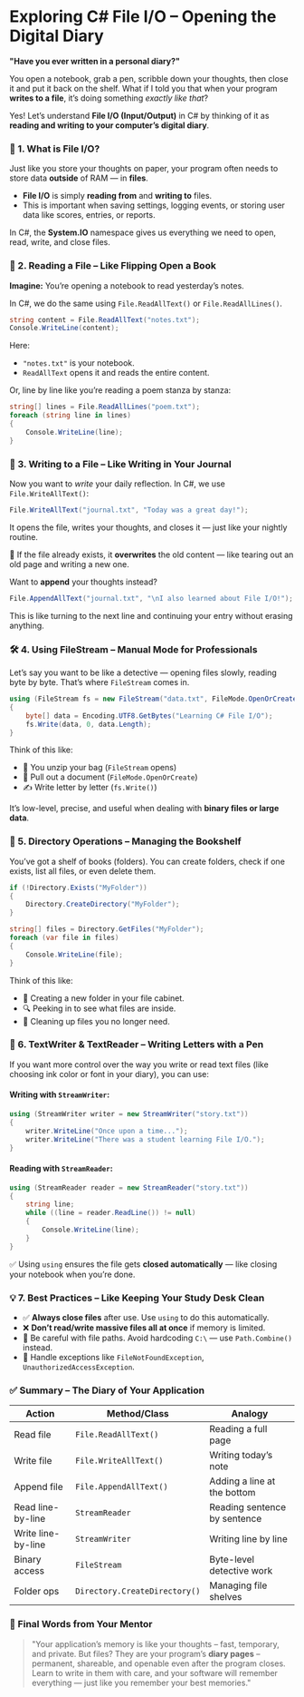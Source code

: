 
#  **Exploring C# File I/O – Opening the Digital Diary**


**"Have you ever written in a personal diary?"**

You open a notebook, grab a pen, scribble down your thoughts, then close it and put it back on the shelf.
What if I told you that when your program **writes to a file**, it’s doing something *exactly like that*?

Yes! Let’s understand **File I/O (Input/Output)** in C# by thinking of it as **reading and writing to your computer’s digital diary**.

### 📘 1. **What is File I/O?**

Just like you store your thoughts on paper, your program often needs to store data **outside** of RAM — in **files**.

* **File I/O** is simply **reading from** and **writing to** files.
* This is important when saving settings, logging events, or storing user data like scores, entries, or reports.

In C#, the **System.IO** namespace gives us everything we need to open, read, write, and close files.

### 🧾 2. **Reading a File – Like Flipping Open a Book**

**Imagine:** You’re opening a notebook to read yesterday’s notes.

In C#, we do the same using `File.ReadAllText()` or `File.ReadAllLines()`.

```csharp
string content = File.ReadAllText("notes.txt");
Console.WriteLine(content);
```

Here:

* `"notes.txt"` is your notebook.
* `ReadAllText` opens it and reads the entire content.

Or, line by line like you’re reading a poem stanza by stanza:

```csharp
string[] lines = File.ReadAllLines("poem.txt");
foreach (string line in lines)
{
    Console.WriteLine(line);
}
```

### 📝 3. **Writing to a File – Like Writing in Your Journal**

Now you want to *write* your daily reflection. In C#, we use `File.WriteAllText()`:

```csharp
File.WriteAllText("journal.txt", "Today was a great day!");
```

It opens the file, writes your thoughts, and closes it — just like your nightly routine.

🔁 If the file already exists, it **overwrites** the old content — like tearing out an old page and writing a new one.

Want to **append** your thoughts instead?

```csharp
File.AppendAllText("journal.txt", "\nI also learned about File I/O!");
```

This is like turning to the next line and continuing your entry without erasing anything.


### 🛠️ 4. **Using FileStream – Manual Mode for Professionals**

Let’s say you want to be like a detective — opening files slowly, reading byte by byte.
That’s where `FileStream` comes in.

```csharp
using (FileStream fs = new FileStream("data.txt", FileMode.OpenOrCreate))
{
    byte[] data = Encoding.UTF8.GetBytes("Learning C# File I/O");
    fs.Write(data, 0, data.Length);
}
```

Think of this like:

* 🎒 You unzip your bag (`FileStream` opens)
* 📄 Pull out a document (`FileMode.OpenOrCreate`)
* ✍️ Write letter by letter (`fs.Write()`)

It’s low-level, precise, and useful when dealing with **binary files or large data**.


### 📂 5. **Directory Operations – Managing the Bookshelf**

You’ve got a shelf of books (folders). You can create folders, check if one exists, list all files, or even delete them.

```csharp
if (!Directory.Exists("MyFolder"))
{
    Directory.CreateDirectory("MyFolder");
}

string[] files = Directory.GetFiles("MyFolder");
foreach (var file in files)
{
    Console.WriteLine(file);
}
```

Think of this like:

* 📁 Creating a new folder in your file cabinet.
* 🔍 Peeking in to see what files are inside.
* 🧹 Cleaning up files you no longer need.


### 🧵 6. **TextWriter & TextReader – Writing Letters with a Pen**

If you want more control over the way you write or read text files (like choosing ink color or font in your diary), you can use:

#### Writing with `StreamWriter`:

```csharp
using (StreamWriter writer = new StreamWriter("story.txt"))
{
    writer.WriteLine("Once upon a time...");
    writer.WriteLine("There was a student learning File I/O.");
}
```

#### Reading with `StreamReader`:

```csharp
using (StreamReader reader = new StreamReader("story.txt"))
{
    string line;
    while ((line = reader.ReadLine()) != null)
    {
        Console.WriteLine(line);
    }
}
```

✅ Using `using` ensures the file gets **closed automatically** — like closing your notebook when you’re done.


### 💡 7. Best Practices – Like Keeping Your Study Desk Clean

* ✅ **Always close files** after use. Use `using` to do this automatically.
* ❌ **Don’t read/write massive files all at once** if memory is limited.
* 🔐 Be careful with file paths. Avoid hardcoding `C:\` — use `Path.Combine()` instead.
* 🧪 Handle exceptions like `FileNotFoundException`, `UnauthorizedAccessException`.

 

### ✅ Summary – The Diary of Your Application

| Action             | Method/Class                  | Analogy                      |
| ------------------ | ----------------------------- | ---------------------------- |
| Read file          | `File.ReadAllText()`          | Reading a full page          |
| Write file         | `File.WriteAllText()`         | Writing today’s note         |
| Append file        | `File.AppendAllText()`        | Adding a line at the bottom  |
| Read line-by-line  | `StreamReader`                | Reading sentence by sentence |
| Write line-by-line | `StreamWriter`                | Writing line by line         |
| Binary access      | `FileStream`                  | Byte-level detective work    |
| Folder ops         | `Directory.CreateDirectory()` | Managing file shelves        |

 

### 🌟 Final Words from Your Mentor

> "Your application’s memory is like your thoughts – fast, temporary, and private. But files? They are your program’s **diary pages** – permanent, shareable, and openable even after the program closes. Learn to write in them with care, and your software will remember everything — just like you remember your best memories."

 